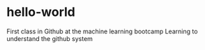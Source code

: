 # hello-world
First class in Github at the machine learning bootcamp
Learning to understand the github system
